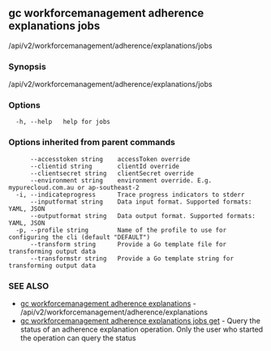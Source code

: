 ## gc workforcemanagement adherence explanations jobs

/api/v2/workforcemanagement/adherence/explanations/jobs

### Synopsis

/api/v2/workforcemanagement/adherence/explanations/jobs

### Options

```
  -h, --help   help for jobs
```

### Options inherited from parent commands

```
      --accesstoken string    accessToken override
      --clientid string       clientId override
      --clientsecret string   clientSecret override
      --environment string    environment override. E.g. mypurecloud.com.au or ap-southeast-2
  -i, --indicateprogress      Trace progress indicators to stderr
      --inputformat string    Data input format. Supported formats: YAML, JSON
      --outputformat string   Data output format. Supported formats: YAML, JSON
  -p, --profile string        Name of the profile to use for configuring the cli (default "DEFAULT")
      --transform string      Provide a Go template file for transforming output data
      --transformstr string   Provide a Go template string for transforming output data
```

### SEE ALSO

* [gc workforcemanagement adherence explanations](gc_workforcemanagement_adherence_explanations.html)	 - /api/v2/workforcemanagement/adherence/explanations
* [gc workforcemanagement adherence explanations jobs get](gc_workforcemanagement_adherence_explanations_jobs_get.html)	 - Query the status of an adherence explanation operation. Only the user who started the operation can query the status


